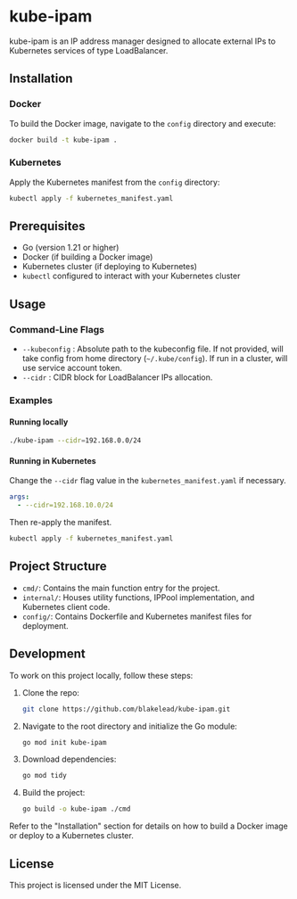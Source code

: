 # kube-ipam

kube-ipam is an IP address manager designed to allocate external IPs to Kubernetes services of type LoadBalancer.

## Installation

### Docker

To build the Docker image, navigate to the `config` directory and execute:

```bash
docker build -t kube-ipam .
```

### Kubernetes

Apply the Kubernetes manifest from the `config` directory:

```bash
kubectl apply -f kubernetes_manifest.yaml
```

## Prerequisites

- Go (version 1.21 or higher)
- Docker (if building a Docker image)
- Kubernetes cluster (if deploying to Kubernetes)
- `kubectl` configured to interact with your Kubernetes cluster

## Usage

### Command-Line Flags

- `--kubeconfig` : Absolute path to the kubeconfig file. If not provided, will take config from home directory (`~/.kube/config`). If run in a cluster, will use service account token.
- `--cidr` : CIDR block for LoadBalancer IPs allocation.

### Examples

#### Running locally

```bash
./kube-ipam --cidr=192.168.0.0/24
```

#### Running in Kubernetes

Change the `--cidr` flag value in the `kubernetes_manifest.yaml` if necessary.

```yaml
args:
  - --cidr=192.168.10.0/24
```

Then re-apply the manifest.

```bash
kubectl apply -f kubernetes_manifest.yaml
```

## Project Structure

- `cmd/`: Contains the main function entry for the project.
- `internal/`: Houses utility functions, IPPool implementation, and Kubernetes client code.
- `config/`: Contains Dockerfile and Kubernetes manifest files for deployment.

## Development

To work on this project locally, follow these steps:

1. Clone the repo:

    ```bash
    git clone https://github.com/blakelead/kube-ipam.git
    ```

2. Navigate to the root directory and initialize the Go module:

    ```bash
    go mod init kube-ipam
    ```

3. Download dependencies:

    ```bash
    go mod tidy
    ```

4. Build the project:

    ```bash
    go build -o kube-ipam ./cmd
    ```

Refer to the "Installation" section for details on how to build a Docker image or deploy to a Kubernetes cluster.

## License

This project is licensed under the MIT License.

